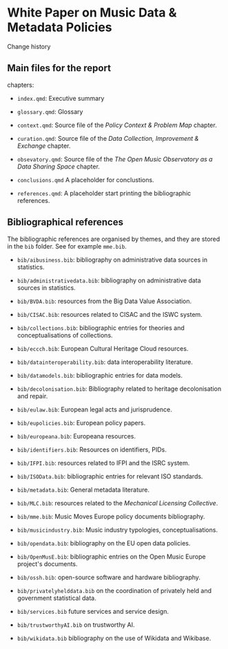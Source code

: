 # White Paper on Music Data & Metadata Policies

Change history

## Main files for the report

chapters:

-   `index.qmd`: Executive summary

-   `glossary.qmd`: Glossary

-   `context.qmd`: Source file of the *Policy Context & Problem Map* chapter.

-   `curation.qmd`: Source file of the *Data Collection, Improvement & Exchange* chapter.

-   `obsevatory.qmd`: Source file of the *The Open Music Observatory as a Data Sharing Space* chapter.

-   `conclusions.qmd` A placeholder for conclustions.

-   `references.qmd`: A placeholder start printing the bibliographic references.

## Bibliographical references

The bibliographic references are organised by themes, and they are stored in the `bib` folder. See for example `mme.bib`.

-   `bib/aibusiness.bib`: bibliography on administrative data sources in statistics.

<!-- -->

-   `bib/administrativedata.bib`: bibliography on administrative data sources in statistics.

-   `bib/BVDA.bib`: resources from the Big Data Value Association.

-   `bib/CISAC.bib`: resources related to CISAC and the ISWC system.

-   `bib/collections.bib`: bibliographic entries for theories and conceptualisations of collections.

-   `bib/eccch.bib`: European Cultural Heritage Cloud resources.

-   `bib/datainteroperability.bib`: data interoperability literature.

-   `bib/datamodels.bib`: bibliographic entries for data models.

-   `bib/decolonisation.bib`: Bibliography related to heritage decolonisation and repair.

-   `bib/eulaw.bib`: European legal acts and jurisprudence.

-   `bib/eupolicies.bib`: European policy papers.

-   `bib/europeana.bib`: Europeana resources.

-   `bib/identifiers.bib`: Resources on identifiers, PIDs.

-   `bib/IFPI.bib`: resources related to IFPI and the ISRC system.

-   `bib/ISOData.bib`: bibliographic entries for relevant ISO standards.

-   `bib/metadata.bib`: General metadata literature.

-   `bib/MLC.bib`: resources related to the *Mechanical Licensing Collective*.

-   `bib/mme.bib`: Music Moves Europe policy documents bibliography.

-   `bib/musicindustry.bib`: Music industry typologies, conceptualisations.

-   `bib/opendata.bib`: bibliography on the EU open data policies.

-   `bib/OpenMusE.bib`: bibliographic entries on the Open Music Europe project's documents.

-   `bib/ossh.bib`: open-source software and hardware bibliography.

-   `bib/privatelyhelddata.bib` on the coordination of privately held and government statistical data.

-   `bib/services.bib` future services and service design.

-   `bib/trustworthyAI.bib` on trustworthy AI.

-   `bib/wikidata.bib` bibliography on the use of Wikidata and Wikibase.
